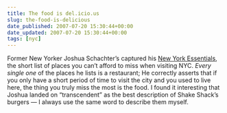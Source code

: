 ```yaml
---
title: The food is del.icio.us
slug: the-food-is-delicious
date_published: 2007-07-20 15:30:44+00:00
date_updated: 2007-07-20 15:30:44+00:00
tags: [nyc]
---
```

Former New Yorker Joshua Schachter’s captured his [New York Essentials](http://joshua.schachter.org/2007/07/new-york-essentials.html), the short list of places you can’t afford to miss when visiting NYC. *Every single one* of the places he lists is a restaurant; He correctly asserts that if you only have a short period of time to visit the city and you used to live here, the thing you truly miss the most is the food. I found it interesting that Joshua landed on “transcendent” as the best description of Shake Shack’s burgers — I always use the same word to describe them myself.
